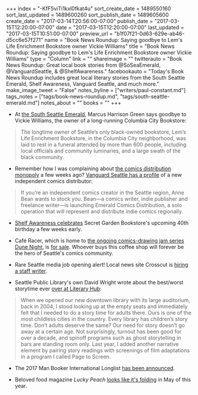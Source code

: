 +++
index = "-KfF5viTi1kxl0fkat4u"
sort_create_date = 1489550160
sort_last_updated = 1489600260
sort_publish_date = 1489605600
create_date = "2017-03-14T20:56:00-07:00"
publish_date = "2017-03-15T12:20:00-07:00"
date = "2017-03-15T12:20:00-07:00"
last_updated = "2017-03-15T10:51:00-07:00"
preview_url = "b1f07f21-0d63-629e-ab46-d5cc6e57f271"
name = "Book News Roundup: Saying goodbye to Lem's Life Enrichment Bookstore owner Vickie Williams"
title = "Book News Roundup: Saying goodbye to Lem's Life Enrichment Bookstore owner Vickie Williams"
type = "Column"
link = ""
shareimage = ""
twitterauto = "Book News Roundup: Great local book stories from @SoSeaEmerald, @VanguardSeattle, & @ShelfAwareness."
facebookauto = "Today's Book News Roundup includes great local literary stories from the South Seattle Emerald, Shelf Awareness, Vanguard Seattle, and much more."
make_image_tweet = "False"
notes_byline = ["writers/paul-constant.md"]
tags_notes = ["tags/book-news-roundup.md", "tags/south-seattle-emerald.md"]
notes_about = ""
books = ""
+++
* At [the South Seattle Emerald](https://southseattleemerald.com/2017/03/14/hundreds-pay-respect-to-the-life-of-vickie-williams/), Marcus Harrison Green says goodbye to Vickie Williams, the owner of a long-running Columbia City Bookstore:

<blockquote>The longtime owner of Seattle’s only black-owned bookstore, Lem’s Life Enrichment Bookstore, in the Columbia City neighborhood, was laid to rest in a funeral attended by more than 600 people, including local officials and community luminaries, and a large swath of the black community.</blockquote>

* Remember how I was complaining about [the comics distribution monopoly](http://www.seattlereviewofbooks.com/notes/2017/01/19/thursday-comics-hangover-snow-day/) a few weeks ago? [Vanguard Seattle has a profile](http://vanguardseattle.com/2017/03/08/emerald-comics-distro-is-stocking-you-an-indie-distributor-takes-on-a-monopoly/) of a new independent comics distributor:

<blockquote>If you’re an independent comics creator in the Seattle region, Anne Bean wants to stock you. Bean—a comics writer, indie publisher and freelance writer—is launching Emerald Comics Distribution, a solo operation that will represent and distribute indie comics regionally.</blockquote>

* [Shelf Awareness celebrates](http://www.shelf-awareness.com/issue.html?issue=2955#m35774) Secret Garden Bookstore's upcoming 40th birthday a few weeks early.

* Café Racer, which is home to [the ongoing comics-drawing jam series Dune Night](https://vimeo.com/113304295), is [for sale](http://www.king5.com/news/local/seattle/after-12-years-owner-puts-caf-racer-up-for-sale/422664518). Whoever buys this coffee shop will forever be the hero of Seattle's comics community.

* Rare Seattle media job opening alert! Local news site Crosscut is [hiring a staff writer](http://crosscut.com/about/job-opportunities/crosscut-is-hiring-a-staff-writer/).

* Seattle Public Library's own David Wright wrote about the best/worst storytime ever [over at Literary Hub](http://lithub.com/librarians-of-the-21st-century-worst-story-time-ever-or-best/):

<blockquote>When we opened our new downtown library with its large auditorium, back in 2004, I stood looking up at the empty seats and immediately felt that I needed to do a story time for adults there. Ours is one of the most childless cities in the country. Every library has children’s story time. Don’t adults deserve the same? Our need for story doesn’t go away at a certain age. Not surprisingly, turnout has been good for over a decade, and spinoff programs such as ghost storytelling in bars are standing room only. Last year, I added another narrative element by pairing story readings with screenings of film adaptations in a program I called Page to Screen.</blockquote>

* The 2017 Man Booker International Longlist [has been announced](http://translationista.com/2017/03/2017-man-booker-international-longlist-announced.html).

* Beloved food magazine *Lucky Peach* [looks like it's folding](http://www.eater.com/2017/3/14/14926376/lucky-peach-folding-rip) in May of this year.

